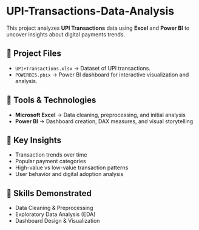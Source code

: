 # UPI-Transactions-Data-Analysis
  
This project analyzes **UPI Transactions** data using **Excel** and **Power BI** to uncover insights about digital payments trends.  

## 🔹 Project Files
- `UPI+Transactions.xlsx` → Dataset of UPI transactions.  
- `POWERBI5.pbix` → Power BI dashboard for interactive visualization and analysis.  

## 🔹 Tools & Technologies
- **Microsoft Excel** → Data cleaning, preprocessing, and initial analysis  
- **Power BI** → Dashboard creation, DAX measures, and visual storytelling  

## 🔹 Key Insights
- Transaction trends over time  
- Popular payment categories  
- High-value vs low-value transaction patterns  
- User behavior and digital adoption analysis  

## 🔹 Skills Demonstrated
- Data Cleaning & Preprocessing  
- Exploratory Data Analysis (EDA)  
- Dashboard Design & Visualization  
